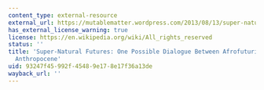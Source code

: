 ```yaml
---
content_type: external-resource
external_url: https://mutablematter.wordpress.com/2013/08/13/super-natural-futures-one-possible-dialogue-between-afrofuturism-and-the-anthropocene/
has_external_license_warning: true
license: https://en.wikipedia.org/wiki/All_rights_reserved
status: ''
title: 'Super-Natural Futures: One Possible Dialogue Between Afrofuturism and the
  Anthropocene'
uid: 93247f45-992f-4548-9e17-8e17f36a13de
wayback_url: ''
---
```

